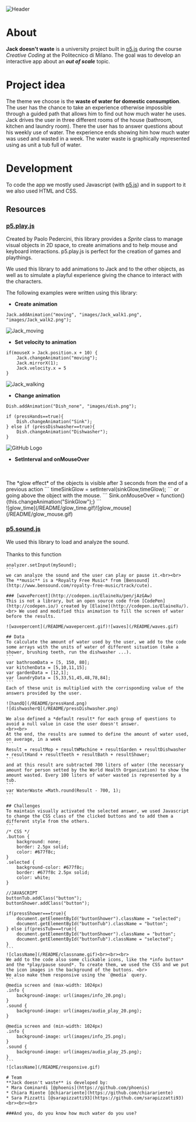 ![Header](/README/header.gif)

# About

**Jack doesn't waste** is a university project built in [p5.js](https://p5js.org/) during the course *Creative Coding* at the Politecnico di Milano. The goal was to develop an interactive app about an ***out of scale*** topic. 

# Project idea

The theme we choose is the **waste of water for domestic consumption**. The user has the chance to take an experience otherwise impossible through a guided path that allows him to find out how much water he uses. <br>
Jack drives the user in three different rooms of the house (bathroom, kitchen and laundry room). There the user has to answer questions about his weekly use of water. The experience ends showing him how much water was used and wasted in a week. The water waste is graphically represented using as unit a tub full of water.  

# Development

To code the app we mostly used Javascript (with [p5.js](https://p5js.org/)) and in support to it we also used HTML and CSS.

## Resources

### [p5.play.js](http://p5play.molleindustria.org/)

Created by Paolo Pedercini, this library provides a *Sprite* class to manage visual objects in 2D space, to create animations and to help mouse and keyboard interactions. p5.play.js is perfect for the creation of games and playthings.

We used this library to add animations to Jack and to the other objects, as well as to simulate a playful experience giving the chance to interact with the characters.

The following examples were written using this library:

* **Create animation**
```
Jack.addAnimation("moving", "images/Jack_walk1.png", "images/Jack_walk2.png");
```
![Jack_moving](/README/Jack_moving.gif)

* **Set velocity to animation**
```
if(mouseX > Jack.position.x + 10) {
    Jack.changeAnimation("moving");
    Jack.mirrorX(1);
    Jack.velocity.x = 5
}
 ```
![Jack_walking](/README/Jack_walking.gif)

* **Change animation**
```
Dish.addAnimation("Dish_none", "images/dish.png");

if (pressHands==true){
    Dish.changeAnimation("Sink");
} else if (pressDishwasher==true){
    Dish.changeAnimation("Dishwasher");
}
```
![GitHub Logo](/README/changeanimation.gif)

* **SetInterval and onMouseOver** 
<br>
<br>
The *glow effect* of the objects is visible after 3 seconds from the end of a previous action 
```
timeSinkGlow = setInterval(sinkGlow,timeGlow);
```
   or going above the object with the mouse.
```
Sink.onMouseOver = function() {this.changeAnimation("SinkGlow");}
```
<br>
![glow_time](/README/glow_time.gif)![glow_mouse](/README/glow_mouse.gif)
<br>

### [p5.sound.js](https://p5js.org/reference/#/libraries/p5.sound)
We used this library to load and analyze the sound. <br><br>
Thanks to this function
````
analyzer.setInput(mySound);
```
we can analyze the sound and the user can play or pause it.<br><br>
The **music** is a *Royalty Free Music* from [Bensound](http://www.bensound.com/royalty-free-music/track/cute).

### [wavePercent](http://codepen.io/ElaineXu/pen/jAzGAw)
This is not a library, but an open source code from [CodePen](http://codepen.io/) created by [Elaine](http://codepen.io/ElaineXu/). <br> We used and modified this animation to fill the screen of water before the results.

![wavepercent](/README/wavepercent.gif)![waves](/README/waves.gif)

## Data
To calculate the amount of water used by the user, we add to the code some arrays with the units of water of different situation (take a shower, brushing teeth, run the dishwasher ...).
```
var bathroomData = [5, 150, 80];
var kitchenData = [5,10,11,15];
var gardenData = [12,1];
var laundryData = [5,33,51,45,48,78,84];
```
Each of these unit is multiplied with the corrisponding value of the answers provided by the user.

![handQ](/README/pressHand.png)
![dishwasherQ](/README/pressDishwasher.png)

We also defined a *default result* for each group of questions to avoid a null value in case the user doesn't answer.
<br><br>
At the end, the results are summed to define the amount of water used, on average, in a week
```
Result = resultMop + resultWMachine + resultGarden + resultDishwasher + resultHand + resultTeeth + resultBath + resultShower;
```
and at this result are subtracted 700 liters of water (the necessary amount for person setted by the World Health Organization) to show the amount wasted. Every 100 liters of water wasted is represented by a tub.
```
var WaterWaste =Math.round(Result - 700, 1);
```

## Challenges
To maintain visually activated the selected answer, we used Javascript to change the CSS class of the clicked buttons and to add them a different style from the others.
```
/* CSS */
.button {
    background: none;
    border: 2.5px solid;
    color: #677f8c;
}
.selected {	
    background-color: #677f8c;
    border: #677f8c 2.5px solid;
    color: white;
}

//JAVASCRIPT
buttonTub.addClass("button");
buttonShower.addClass("button");

if(pressShower===true){
    document.getElementById("buttonShower").className = "selected"; 
    document.getElementById("buttonTub").className = "button";
} else if(pressTub===true){
    document.getElementById("buttonShower").className = "button";
    document.getElementById("buttonTub").className = "selected";
}
```
![className](/README/classname.gif)<br><br><br>
We add to the code also some clickable icons, like the *info button* and the *play/pause sound*. To create them, we used the CSS and we put the icon images in the background of the buttons. <br>
We also make them responsive using the `@media` query.
```
@media screen and (max-width: 1024px)
.info {
    background-image: url(images/info_20.png);
}
.sound {
    background-image: url(images/audio_play_20.png);
}

@media screen and (min-width: 1024px)
.info {
    background-image: url(images/info_25.png);
}
.sound {
    background-image: url(images/audio_play_25.png);
}
```
![className](/README/responsive.gif)

# Team
**Jack doesn't waste** is developed by:
* Mara Cominardi [@phoenis](https://github.com/phoenis) 
* Chiara Riente [@chiarariente](https://github.com/chiarariente) 
* Sara Pizzatti [@sarapizzatti93](https://github.com/sarapizzatti93) <br><br><br>

###And you, do you know how much water do you use? 
